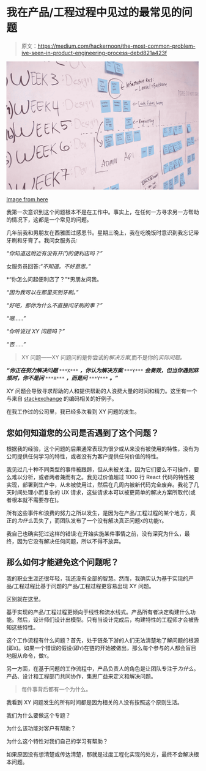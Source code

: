 # 我在产品/工程过程中见过的最常见的问题

> 原文：<https://medium.com/hackernoon/the-most-common-problem-ive-seen-in-product-engineering-process-debd821a423f>

![](img/4405facee6cd40738572592ed4420be0.png)

[Image from here](https://www.pexels.com/photo/schedule-planning-startup-launching-7376/)

我第一次意识到这个问题根本不是在工作中。事实上，在任何一方寻求另一方帮助的情况下，这都是一个常见的问题。

几年前我和男朋友在西雅图过感恩节。星期三晚上，我在吃晚饭时意识到我忘记带牙刷和牙膏了。我问女服务员:

*“你知道这附近有没有开门的便利店吗？”*

女服务员回答:*“不知道。不好意思。”*

*“你怎么问起便利店了？”*男朋友问我。

*“因为我可以在那里买到牙刷。”*

*“好吧，那你为什么不直接问牙刷的事？”*

*“嗯……”*

*“你听说过 XY 问题吗？”*

*“否……”*

> XY 问题——XY 问题问的是你尝试的*解决方案*,而不是你的*实际问题。*

***“你正在努力解决问题*** `***X***` ***，你认为解决方案*** `***Y***` ***会奏效，但当你遇到麻烦时，你不是问*** `***X***` ***，而是问*** `***Y***` ***。”***

XY 问题会导致寻求帮助的人和提供帮助的人浪费大量的时间和精力。这里有一个与来自 [stackexchange](https://meta.stackexchange.com/questions/66377/what-is-the-xy-problem) 的编码相关的好例子。

在我工作过的公司里，我已经多次看到 XY 问题的发生。

## 您如何知道您的公司是否遇到了这个问题？

根据我的经验，这个问题的后果通常表现为很少或从来没有被使用的特性，没有为公司提供任何学习的特性，或者没有为客户提供任何价值的特性。

我见过几十种不同类型的事件被跟踪，但从未被关注，因为它们要么不可操作，要么难以分析，或者两者兼而有之。我见过价值超过 1000 行 React 代码的特性被实现，部署到生产中，从未被使用过，然后在几周内被新代码完全废弃。我花了几天时间处理小而复杂的 UX 请求，这些请求本可以被更简单的解决方案所取代(或者根本就不需要存在)。

所有这些事件和浪费的努力之所以发生，是因为在产品/工程过程的某个地方，真正的*为什么*丢失了，而团队发布了一个没有解决真正问题`X`的功能`Y`。

我自己也确实犯过这样的错误:在开始实施某件事情之前，没有深究为什么，最终，因为它没有解决任何问题，所以不得不放弃。

## 那么如何才能避免这个问题呢？

我的职业生涯还很年轻，我还没有全部的智慧。然而，我确实认为基于实现的产品/工程过程比基于问题的产品/工程过程更容易出现 XY 问题。

区别就在这里。

基于实现的产品/工程过程更倾向于线性和流水线式。产品所有者决定构建什么功能。然后，设计师们设计出模型。只有当设计完成后，构建特性的工程师才会被告知这些特性。

这个工作流程有什么问题？首先，处于链条下游的人们无法清楚地了解问题的根源(即`X`)。如果一个错误的假设(即`Y`)在链的开始被做出，那么每个参与的人都会盲目地服从命令，做`Y`。

另一方面，在基于问题的工作流程中，产品负责人的角色是让团队专注于*为什么*。产品、设计和工程部门共同协作，集思广益来定义和解决问题。

> 每件事背后都有一个为什么。

我看到 XY 问题发生的所有时间都是因为相关的人没有按照这个原则生活。

我们为什么要做这个专题？

为什么该功能对客户有帮助？

为什么这个特性对我们自己的学习有帮助？

如果原因没有想清楚或传达清楚，那就是过度工程化实现的处方，最终不会解决根本问题。